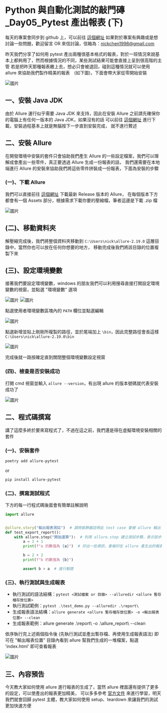 # Python 與自動化測試的敲門磚_Day05_Pytest 產出報表 (下)

每天的專案會同步到 github 上，可以前往 [這個網址](https://github.com/nickchen1998/2022_ithelp_marathon)
如果對於專案有興趣或是想討論一些問題，歡迎留言 OR 來信討論，信箱為：nickchen1998@gmail.com

昨天我們分享了如何用 pytest 產出兩種很基本格式的報表，對於一班情況來說基本上都夠用了，然而根據情況的不同，某些測試結果可能會直接上呈到很高階的主管
若是把昨天那種報表繳上去，想必只會被退回，碰到這種情況就可以使用 allure 來協助我們製作精美的報表　(如下圖)，下面會帶大家從零開始安裝

![圖片](img/overview.jpg)

## 一、安裝 Java JDK
由於 Allure 運行似乎需要 Java JDK 來支持，因此在安裝 Allure 之前請先確保你的電腦上有任何一版本的 Java JDK，如果沒有的話
可以前往 [這個網址](https://www.oracle.com/java/technologies/downloads/) 進行下載，安裝過程基本上就是無腦按下一步直到安裝完成，
就不進行贅述

## 二、安裝 Allure
在開發環境中安裝的套件只會協助我們產生 Allure 的一些設定檔案，我們可以理解成會產出一些零件，真正要透過 Allure 生成一份報表的話，
我們還需要在本地端進行 Allure 的安裝來協助我們將這些零件拼裝成一份報表，下面為安裝的步驟

### (一)、下載 Allure
我們可以直接前往 [這個網址](https://github.com/allure-framework/allure2/releases) 下載最新 Release 版本的 Allure，
在每個版本下方都會有一個 Assets 部分，根據需求下載你要的壓縮檔，筆者這邊是下載 .zip 檔

![圖片](img/download_zip.jpg)

## (二)、移動資料夾
解壓縮完成後，我們將整個資料夾移動到 `C:\Users\nick\allure-2.19.0` 這層目錄中，當然你也可以放在任何你想要的地方，
移動完成後我們將該目錄的位置複製下來

## (三)、設定環境變數
接著我們要設定環境變數，windows 的朋友我們可以利用搜尋直接打開設定環境變數的視窗，並點選 "環境變數" 選項

![圖片](img/win_env.jpg)
![圖片](img/enter_env.jpg)

點選使用者環境變數區塊內的 `PATH` 欄位並點選編輯

![圖片](img/select_path.jpg)

點選新增並貼上剛剛所複製的路徑，並於尾端加上 `\bin`，因此完整路徑會長這樣 `C:\Users\nick\allure-2.19.0\bin`

![圖片](img/set_env.jpg)

完成後就一路按確定直到關閉整個環境變數設定視窗

### (四)、檢查是否安裝成功
打開 cmd 視窗並輸入 `allure --version`，有出現 allure 的版本號碼就代表安裝成功了

![圖片](img/version.jpg)

## 二、程式碼撰寫
講了這麼多終於要來寫程式了，不過在這之前，我們還是得在虛擬環境安裝相關的套件

### (一)、安裝套件
```bash
poetry add allure-pytest
```
or
```bash
pip install allure-pytest
```

### (二)、撰寫測試程式
下方的每一行程式碼後面會有簡單註解說明
```python
import allure


@allure.story("輸出報表測試")  # 調用裝飾器註明此 test case 會被 allure 輸出
def test_export_report():
    with allure.step("開始運算"):  # 利用 allure.step 建立測試步驟，表示該步驟測試開始
        a = 1 + 1
        print(f"a 的數值為 {a}")  # 印出一些資訊，會被印在 allure 產生出的報表上

        b = 2 + 2
        print(f"b 的數值為 {b}")

        assert b > a  # 進行驗證
```

### (三)、執行測試與生成報表
- 執行測試的語法結構：`pytest <測試檔案 or 目錄> --alluredir <allure 暫存檔存放位置>`
- 執行測試範例：`pytest .\test_demo.py --alluredir .\report\`
- 生成報表語法結構：`allure generate <allure 暫存檔存放位置> -o <輸出報表位置> --clean`
- 生成報表範例：allure generate .\report\ -o .\allure_report\ --clean

依序執行完上述兩個指令後 (先執行測試並產出暫存檔、再使用生成報表語法) 即可在 "輸出報表位置" 目錄內看到 allure 幫我們生成的一堆檔案，點選 'index.html' 即可查看報表

![圖片](img/index.jpg)

## 三、內容預告
今天教大家如何使用 allure 進行報表的生成了，當然 allure 裡面還有提供了更多的設定，可以使產出的報表更加精美，
可以多多參考 [官方文件](https://docs.qameta.io/allure-report/#_python) 來進行學習，明天我們就會回歸 pytest 主體，教大家如何使用 setup、teardown 來讓我們的測試
更加快速方便